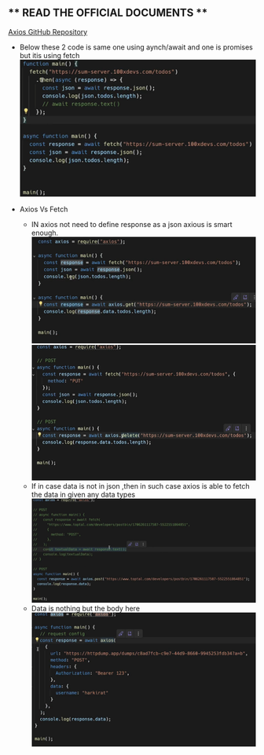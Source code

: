 ## ** READ THE OFFICIAL DOCUMENTS **
[Axios GitHub Repository](https://github.com/axios/axios?asd=asdasdds)


* Below these 2 code is same one using aynch/await and one is promises but itis using fetch
  ![alt text](../zNotes/aimage.png)

* Axios Vs Fetch 
  * IN axios not need to define response as a json axious is smart enough.
  ![alt text](../zNotes/bimage.png) 
  ![alt text](../zNotes/cimage.png)
  * If in case data is not in json ,then in such case axios is able to fetch the data in given any data types
  ![alt text](../zNotes/dimage.png)
  * Data is nothing but the body here
  ![alt text](../zNotes/eimage.png)